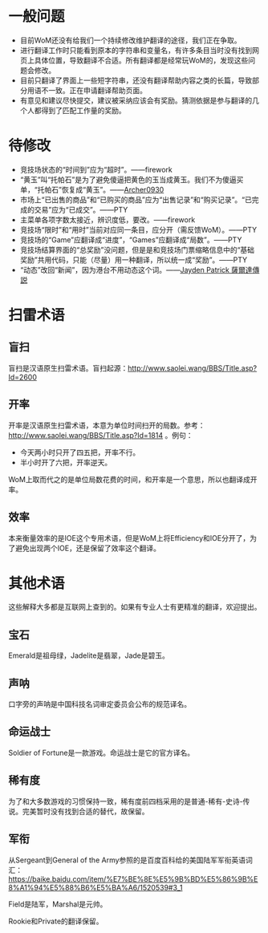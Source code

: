 # 一般问题
- 目前WoM还没有给我们一个持续修改维护翻译的途径，我们正在争取。
- 进行翻译工作时只能看到原本的字符串和变量名，有许多条目当时没有找到网页上具体位置，导致翻译不合适。所有翻译都是经常玩WoM的，发现这些问题会修改。
- 目前只翻译了界面上一些短字符串，还没有翻译帮助内容之类的长篇，导致部分用语不一致。正在申请翻译帮助页面。
- 有意见和建议尽快提交，建议被采纳应该会有奖励。猜测依据是参与翻译的几个人都得到了匹配工作量的奖励。

# 待修改
- 竞技场状态的“时间到”应为“超时”。——firework
- “黄玉”叫“托帕石”是为了避免傻逼把黄色的玉当成黄玉。我们不为傻逼买单，“托帕石”恢复成“黄玉”。——[Archer0930](https://minesweeper.online/zh/player/4043148)
- 市场上“已出售的商品”和“已购买的商品”应为“出售记录”和“购买记录”。“已完成的交易”应为“已成交”。——PTY
- 主菜单各项字数太接近，辨识度低，要改。——firework
- 竞技场“限时”和“用时”当前对应同一条目，应分开（需反馈WoM）。——PTY
- 竞技场的“Game”应翻译成“进度”，“Games”应翻译成“局数”。——PTY
- 竞技场结算界面的“总奖励”没问题，但是是和竞技场门票缩略信息中的“基础奖励”共用代码，只能（尽量）用一种翻译，所以统一成“奖励”。——PTY
- “动态”改回“新闻”，因为港台不用动态这个词。——[Jayden Patrick 薩爾達傳説](https://minesweeper.online/zh/player/4403222)

# 扫雷术语

## 盲扫
盲扫是汉语原生扫雷术语。盲扫起源：http://www.saolei.wang/BBS/Title.asp?Id=2600

## 开率
开率是汉语原生扫雷术语，本意为单位时间扫开的局数。参考：http://www.saolei.wang/BBS/Title.asp?Id=1814 。例句：
- 今天两小时只开了四五把，开率不行。
- 半小时开了六把，开率逆天。

WoM上取而代之的是单位局数花费的时间，和开率是一个意思，所以也翻译成开率。

## 效率
本来衡量效率的是IOE这个专用术语，但是WoM上将Efficiency和IOE分开了，为了避免出现两个IOE，还是保留了效率这个翻译。

# 其他术语
这些解释大多都是互联网上查到的。如果有专业人士有更精准的翻译，欢迎提出。

## 宝石
Emerald是祖母绿，Jadelite是翡翠，Jade是碧玉。

## 声呐
口字旁的声呐是中国科技名词审定委员会公布的规范译名。

## 命运战士
Soldier of Fortune是一款游戏。命运战士是它的官方译名。

## 稀有度
为了和大多数游戏的习惯保持一致，稀有度前四档采用的是普通-稀有-史诗-传说。完美暂时没有找到合适的替代，故保留。

## 军衔
从Sergeant到General of the Army参照的是百度百科给的美国陆军军衔英语词汇：https://baike.baidu.com/item/%E7%BE%8E%E5%9B%BD%E5%86%9B%E8%A1%94%E5%88%B6%E5%BA%A6/1520539#3_1

Field是陆军，Marshal是元帅。

Rookie和Private的翻译保留。
